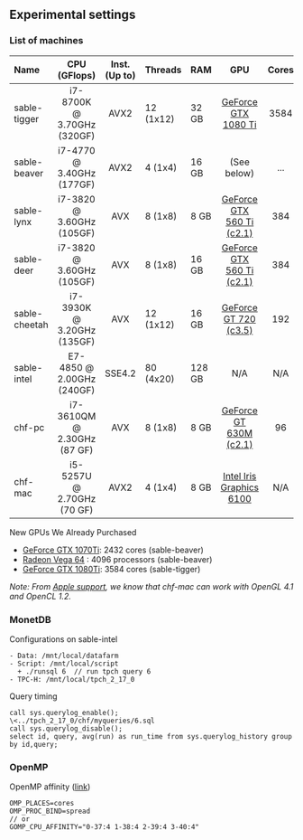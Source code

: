 ## Experimental settings

### List of machines

| Name          | CPU (GFlops)                | Inst.(Up to)| Threads     | RAM      | GPU                                   | Cores   |
| :-------------| :-------------------------: | :---------: | :-----------| :------- | :------------------------------------:| :-----: |
| sable-tigger  | i7-8700K  @ 3.70GHz (320GF) | AVX2        | 12  (1x12)  | 32  GB   | [GeForce GTX 1080 Ti][gtx1080]        | 3584    |
| sable-beaver  | i7-4770   @ 3.40GHz (177GF) | AVX2        | 4  (1x4)    | 16  GB   | (See below)                           | ...     |
| sable-lynx    | i7-3820   @ 3.60GHz (105GF) | AVX         | 8  (1x8)    | 8   GB   | [GeForce GTX 560 Ti (c2.1)][gtx560]   | 384     |
| sable-deer    | i7-3820   @ 3.60GHz (105GF) | AVX         | 8  (1x8)    | 16  GB   | [GeForce GTX 560 Ti (c2.1)][gtx560]   | 384     |
| sable-cheetah | i7-3930K  @ 3.20GHz (135GF) | AVX         | 12 (1x12)   | 16  GB   | [GeForce GT 720 (c3.5)][gt720]        | 192     |
| sable-intel   | E7-4850   @ 2.00GHz (240GF) | SSE4.2      | 80 (4x20)   | 128 GB   | N/A                                   | N/A     |
| chf-pc        | i7-3610QM @ 2.30GHz (87 GF) | AVX         | 8  (1x8)    | 8   GB   | [GeForce GT 630M (c2.1)][gt630]       | 96      |
| chf-mac       | i5-5257U  @ 2.70GHz (70 GF) | AVX2        | 4  (1x4)    | 8   GB   | [Intel Iris Graphics 6100][iris]      | N/A     |

New GPUs We Already Purchased

- [GeForce GTX 1070Ti][gtx1070]: 2432 cores      (sable-beaver)
- [Radeon Vega 64][radeon64]   : 4096 processors (sable-beaver)
- [GeForce GTX 1080Ti][gtx1080]: 3584 cores      (sable-tigger)

[gt630]: https://www.geforce.com/hardware/notebook-gpus/geforce-gt-630m/specifications
[gt720]: https://www.geforce.com/hardware/desktop-gpus/geforce-gt-720/specifications
[gtx560]: https://www.geforce.com/hardware/desktop-gpus/geforce-gtx-560ti/specifications
[iris]: https://ark.intel.com/products/84985/Intel-Core-i5-5257U-Processor-3M-Cache-up-to-3_10-GHz
[gtx1070]: https://www.nvidia.com/en-us/geforce/products/10series/geforce-gtx-1070-ti
[radeon64]: https://gaming.radeon.com/en/product/vega/radeon-rx-vega-64/
[gtx1080]: https://www.nvidia.com/en-us/geforce/products/10series/geforce-gtx-1080-ti/?ncid=pa-pai-mdtgmdt-41599

*Note: From [Apple support][apple support], we know that chf-mac can work with OpenGL 4.1 and OpenCL 1.2.*

[apple support]:https://support.apple.com/en-ca/HT202823

### MonetDB

Configurations on sable-intel 

```no-highlight
- Data: /mnt/local/datafarm
- Script: /mnt/local/script
  + ./runsql 6  // run tpch query 6
- TPC-H: /mnt/local/tpch_2_17_0
```

Query timing

```no-highlight
call sys.querylog_enable();
\<../tpch_2_17_0/chf/myqueries/6.sql
call sys.querylog_disable();
select id, query, avg(run) as run_time from sys.querylog_history group by id,query;
```

### OpenMP

OpenMP affinity ([link](http://pages.tacc.utexas.edu/~eijkhout/pcse/html/omp-affinity.html))

```no-highlight
OMP_PLACES=cores
OMP_PROC_BIND=spread
// or
GOMP_CPU_AFFINITY="0-37:4 1-38:4 2-39:4 3-40:4"
```

